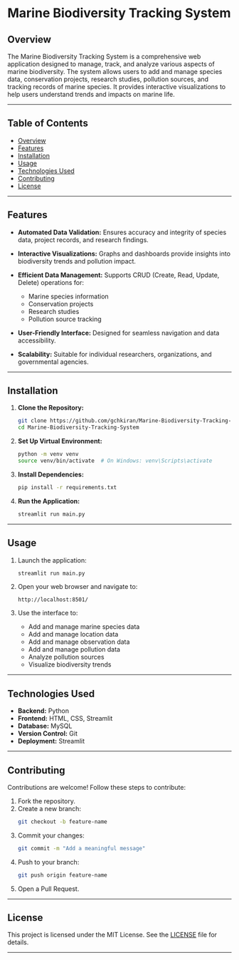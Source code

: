 # Marine Biodiversity Tracking System

## Overview

The Marine Biodiversity Tracking System is a comprehensive web application designed to manage, track, and analyze various aspects of marine biodiversity. The system allows users to add and manage species data, conservation projects, research studies, pollution sources, and tracking records of marine species. It provides interactive visualizations to help users understand trends and impacts on marine life.

---

## Table of Contents
- [Overview](#overview)
- [Features](#features)
- [Installation](#installation)
- [Usage](#usage)
- [Technologies Used](#technologies-used)
- [Contributing](#contributing)
- [License](#license)

---

## Features

- **Automated Data Validation:**
  Ensures accuracy and integrity of species data, project records, and research findings.
  
- **Interactive Visualizations:**
  Graphs and dashboards provide insights into biodiversity trends and pollution impact.

- **Efficient Data Management:**
  Supports CRUD (Create, Read, Update, Delete) operations for:
  - Marine species information
  - Conservation projects
  - Research studies
  - Pollution source tracking

- **User-Friendly Interface:**
  Designed for seamless navigation and data accessibility.

- **Scalability:**
  Suitable for individual researchers, organizations, and governmental agencies.

---

## Installation

1. **Clone the Repository:**
   ```bash
   git clone https://github.com/gchkiran/Marine-Biodiversity-Tracking-System
   cd Marine-Biodiversity-Tracking-System
   ```

2. **Set Up Virtual Environment:**
   ```bash
   python -m venv venv
   source venv/bin/activate  # On Windows: venv\Scripts\activate
   ```

3. **Install Dependencies:**
   ```bash
   pip install -r requirements.txt
   ```

4. **Run the Application:**
   ```bash
   streamlit run main.py
   ```

---

## Usage

1. Launch the application:
   ```bash
   streamlit run main.py
   ```
2. Open your web browser and navigate to:
   ```plaintext
   http://localhost:8501/
   ```

3. Use the interface to:
   - Add and manage marine species data
   - Add and manage location data
   - Add and manage observation data
   - Add and manage pollution data
   - Analyze pollution sources
   - Visualize biodiversity trends

---

## Technologies Used

- **Backend:** Python
- **Frontend:** HTML, CSS, Streamlit
- **Database:** MySQL
- **Version Control:** Git
- **Deployment:** Streamlit

---

## Contributing

Contributions are welcome! Follow these steps to contribute:

1. Fork the repository.
2. Create a new branch:
   ```bash
   git checkout -b feature-name
   ```
3. Commit your changes:
   ```bash
   git commit -m "Add a meaningful message"
   ```
4. Push to your branch:
   ```bash
   git push origin feature-name
   ```
5. Open a Pull Request.

---

## License

This project is licensed under the MIT License. See the [LICENSE](./LICENSE) file for details.

---

